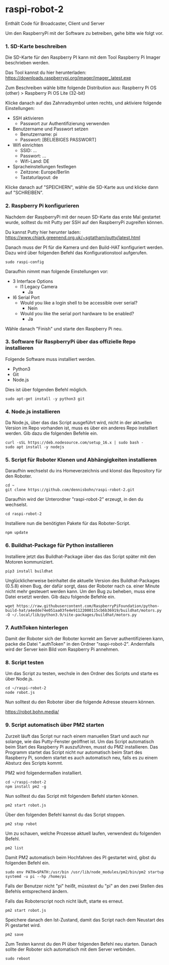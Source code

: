 # raspi-robot-2

Enthält Code für Broadcaster, Client und Server

Um den RaspberryPi mit der Software zu betreiben, gehe bitte wie folgt vor.

### 1. SD-Karte beschreiben ###

Die SD-Karte für den Raspberry PI kann mit dem Tool Raspberry Pi Imager beschrieben werden.

Das Tool kannst du hier herunterladen:
https://downloads.raspberrypi.org/imager/imager_latest.exe

Zum Beschreiben wähle bitte folgende Distribution aus:
Raspberry Pi OS (other) > Raspberry Pi OS Lite (32-bit)

Klicke danach auf das Zahnradsymbol unten rechts, und aktiviere folgende Einstellungen:
- SSH aktivieren
  - Passwort zur Authentifizierung verwenden
- Benutzername und Passwort setzen
  - Benutzername: pi
  - Passwort: [BELIEBIGES PASSWORT]
- Wifi einrichten
  - SSID: ...
  - Passwort: ...
  - Wifi-Land: DE
- Spracheinstellungen festlegen
  - Zeitzone: Europe/Berlin
  - Tastaturlayout: de

Klicke danach auf "SPEICHERN", wähle die SD-Karte aus und klicke dann auf "SCHREIBEN".

### 2. Raspberry Pi konfigurieren ###

Nachdem der RaspberryPi mit der neuen SD-Karte das erste Mal gestartet wurde, solltest du mit Putty per SSH auf den RaspberryPi zugreifen können.

Du kannst Putty hier herunter laden:
https://www.chiark.greenend.org.uk/~sgtatham/putty/latest.html

Danach muss der PI für die Kamera und den Build-HAT konfiguriert werden. Dazu wird über folgenden Befehl das Konfigurationstool aufgerufen.

```
sudo raspi-config
```

Daraufhin nimmt man folgende Einstellungen vor:
- 3 Interface Options
  - I1 Legacy Camera
    - Ja
- I6 Serial Port
  - Would you like a login shell to be accessible over serial?
    - Nein
  - Would you like the serial port hardware to be enabled?
    - Ja

Wähle danach "Finish" und starte den Raspberry Pi neu.

### 3. Software für RaspberryPi über das offizielle Repo installieren ###

Folgende Software muss installiert werden.

- Python3
- Git
- Node.js

Dies ist über folgenden Befehl möglich.

```
sudo apt-get install -y python3 git
```

### 4. Node.js installieren ###

Da Node.js, über das das Script ausgeführt wird, nicht in der aktuellen Version im Repo vorhanden ist, muss es über ein anderes Repo installiert werden. Gib dazu die folgenden Befehle ein.

```
curl -sSL https://deb.nodesource.com/setup_16.x | sudo bash -
sudo apt install -y nodejs
```

### 5. Script für Roboter Klonen und Abhängigkeiten installieren ###

Daraufhin wechselst du ins Homeverzeichnis und klonst das Repository für den Roboter.

```
cd ~
git clone https://github.com/dennisbohn/raspi-robot-2.git
```

Daraufhin wird der Unterordner "raspi-robot-2" erzeugt, in den du wechselst.

```
cd raspi-robot-2
```

Installiere nun die benötigten Pakete für das Roboter-Script.

```
npm update
```

### 6. Buildhat-Package für Python installieren ###

Installiere jetzt das Buildhat-Package über das das Script später mit den Motoren kommuniziert.

```
pip3 install buildhat
```

Unglücklicherweise beinhaltet die aktuelle Version des Buildhat-Packages (0.5.8) einen Bug, der dafür sorgt, dass der Roboter nach ca. einer Minute nicht mehr gesteuert werden kann. Um den Bug zu beheben, muss eine Datei ersetzt werden. Gib dazu folgende Befehle ein.

```
wget https://raw.githubusercontent.com/RaspberryPiFoundation/python-build-hat/a4edde74e051aa03fe4e91122000115cb6b36919/buildhat/motors.py -O ~/.local/lib/python3.9/site-packages/buildhat/motors.py
```

### 7. AuthToken hinterlegen ###

Damit der Roboter sich der Roboter korrekt am Server authentifizieren kann, packe die Datei ".authToken" in den Ordner "raspi-robot-2". Andernfalls wird der Server kein Bild vom Raspberry Pi annehmen.

### 8. Script testen ###

Um das Script zu testen, wechsle in den Ordner des Scripts und starte es über Node.js.

```
cd ~/raspi-robot-2
node robot.js
```

Nun solltest du den Roboter über die folgende Adresse steuern können.

https://robot.bohn.media/

### 9. Script automatisch über PM2 starten ###

Zurzeit läuft das Script nur nach einem manuellen Start und auch nur solange, wie das Putty-Fenster geöffnet ist. Um das Script automatisch beim Start des Raspberry Pi auszuführen, musst du PM2 installieren. Das Programm startet das Script nicht nur automatisch beim Start des Raspberry Pi, sondern startet es auch automatisch neu, falls es zu einem Absturz des Scripts kommt.

PM2 wird folgendermaßen installiert.

```
cd ~/raspi-robot-2
npm install pm2 -g
```

Nun solltest du das Script mit folgendem Befehl starten können.

```
pm2 start robot.js
```

Über den folgenden Befehl kannst du das Script stoppen.

```
pm2 stop robot
```

Um zu schauen, welche Prozesse aktuell laufen, verwendest du folgenden Befehl.

```
pm2 list
```

Damit PM2 automatisch beim Hochfahren des PI gestartet wird, gibst du folgenden Befehl ein.

```
sudo env PATH=$PATH:/usr/bin /usr/lib/node_modules/pm2/bin/pm2 startup systemd -u pi --hp /home/pi
```

Falls der Benutzer nicht "pi" heißt, müsstest du "pi" an den zwei Stellen des Befehls entsprechend ändern.

Falls das Roboterscript noch nicht läuft, starte es erneut.

```
pm2 start robot.js
```

Speichere danach den Ist-Zustand, damit das Script nach dem Neustart des Pi gestartet wird.

```
pm2 save
```

Zum Testen kannst du den PI über folgenden Befehl neu starten. Danach sollte der Roboter sich automatisch mit dem Server verbinden.

```
sudo reboot
```
